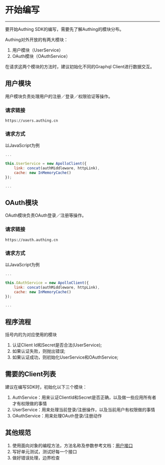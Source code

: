 # 开始编写

----------

要开始Authing SDK的编写，需要先了解Authing的模块分布。

Authing对外开放的有两大模块：

1. 用户模块（UserService）
2. OAuth模块（OAuthService）

在请求这两个模块的方法时，建议初始化不同的Graphql Client进行数据交互。

## 用户模块

用户模块负责处理用户的注册／登录／权限验证等操作。

### 请求链接

``https://users.authing.cn``

### 请求方式

以JavaScript为例

``` javascript
...

this.UserService = new ApolloClient({
  	link: concat(authMiddleware, httpLink),
  	cache: new InMemoryCache()
});

...
```

## OAuth模块

OAuth模块负责OAuth登录／注册等操作。

### 请求链接

``https://oauth.authing.cn``


### 请求方式

以JavaScript为例

``` javascript
...

this.OAuthService = new ApolloClient({
  	link: concat(authMiddleware, httpLink),
  	cache: new InMemoryCache()
});

...
```

## 程序流程

括号内的为对应使用的模块

1. 认证Client Id和Secret是否合法(UserService);
2. 如果认证失败，则抛出错误;
3. 如果认证成功，则初始化UserService和OAuthService;

## 需要的Client列表

建议在编写SDK时，初始化以下三个模块：

1. AuthService：用来认证ClientId和Secret是否正确，以及做一些应用所有者才有权限做的事情
2. UserService：用来处理当前登录/注册操作，以及当前用户有权限做的事情
3. OAuthService：用来处理OAuth登录/注册动作

## 其他规范

1. 使用面向对象的编程方法，方法名称及参数参考文档：[用户接口](http://localhost:3000/#/user_service/user_service)
2. 写好单元测试，测试好每一个接口
3. 做好错误处理，边界检查
